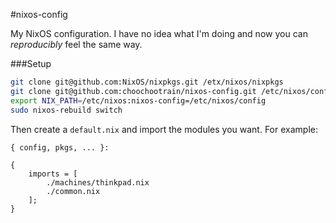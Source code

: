 #nixos-config

My NixOS configuration. I have no idea what I'm doing and now you can _reproducibly_ feel the same way.

###Setup
```bash
git clone git@github.com:NixOS/nixpkgs.git /etx/nixos/nixpkgs
git clone git@github.com:choochootrain/nixos-config.git /etc/nixos/config
export NIX_PATH=/etc/nixos:nixos-config=/etc/nixos/config
sudo nixos-rebuild switch
```

Then create a `default.nix` and import the modules you want. For example:
```
{ config, pkgs, ... }:

{
    imports = [
        ./machines/thinkpad.nix
        ./common.nix
    ];
}
```

